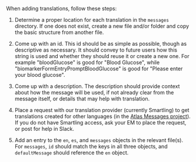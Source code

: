 When adding translations, follow these steps:

1.  Determine a proper location for each translation in the `messages` directory. If one does not exist,
    create a new file and/or folder and copy the basic structure from another file.

2.  Come up with an id. This id should be as simple as possible, though as descriptive as necessary.
    It should convey to future users how this string is used and whether they should reuse it or create a new one.
    For example "bloodGlucose" is good for "Blood Glucose", while "biomarkerFormEntryPromptBloodGlucose" is good for
    "Please enter your blood glucose".

3.  Come up with a description. The description should provide context about how the message will be used, if not already
    clear from the message itself, or details that may help with translation.

4.  Place a request with our translation provider (currently Smartling) to get translations created for other languages
    (in the [Atlas Messages project](https://dashboard.smartling.com/app/projects/79dd192f9/account-jobs/79dd192f9:ezahkqpd9jbf/files?filter=ALL)).
    If you do not have Smartling access, ask your EM to place the request, or post for help in Slack.

5.  Add an entry to the `en`, `es`, and `messages` objects in the relevant file(s). For `messages`,
    `id` should match the keys in all three objects, and `defaultMessage` should reference the `en` object.
